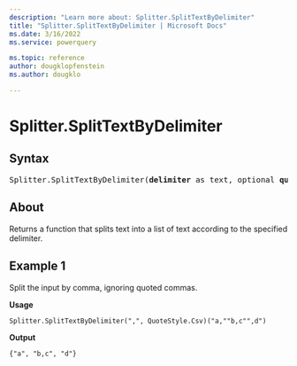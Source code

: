 ```yaml
---
description: "Learn more about: Splitter.SplitTextByDelimiter"
title: "Splitter.SplitTextByDelimiter | Microsoft Docs"
ms.date: 3/16/2022
ms.service: powerquery

ms.topic: reference
author: dougklopfenstein
ms.author: dougklo

---
```

# Splitter.SplitTextByDelimiter

## Syntax

<pre>
Splitter.SplitTextByDelimiter(<b>delimiter</b> as text, optional <b>quoteStyle</b> as nullable number) as function
</pre>
  
## About

Returns a function that splits text into a list of text according to the specified delimiter.

## Example 1

Split the input by comma, ignoring quoted commas.

**Usage**

```powerquery-m
Splitter.SplitTextByDelimiter(",", QuoteStyle.Csv)("a,""b,c"",d")
```

**Output**

`{"a", "b,c", "d"}`
